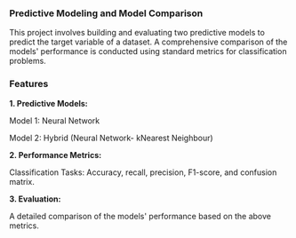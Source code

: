 ### Predictive Modeling and Model Comparison
This project involves building and evaluating two predictive models to predict the target variable of a dataset. 
A comprehensive comparison of the models' performance is conducted using standard metrics for classification problems.

### Features

**1. Predictive Models:**

Model 1: Neural Network 

Model 2: Hybrid (Neural Network- kNearest Neighbour)

**2. Performance Metrics:**

Classification Tasks: Accuracy, recall, precision, F1-score, and confusion matrix.

**3. Evaluation:**

A detailed comparison of the models' performance based on the above metrics.


